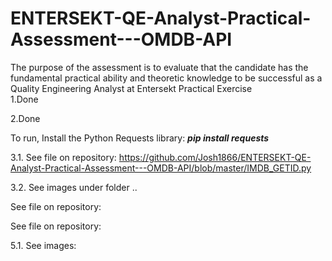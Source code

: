 # ENTERSEKT-QE-Analyst-Practical-Assessment---OMDB-API
The purpose of the assessment is to evaluate that the candidate has the fundamental practical ability and theoretic knowledge to be successful as a Quality Engineering Analyst at Entersekt
Practical Exercise<br>
1.Done

2.Done

To run, Install the Python Requests library: ***pip install requests***

3.1. See file on repository: https://github.com/Josh1866/ENTERSEKT-QE-Analyst-Practical-Assessment---OMDB-API/blob/master/IMDB_GETID.py

3.2. See images under folder ..

See file on repository: 

See file on repository: 

5.1. See images: 
